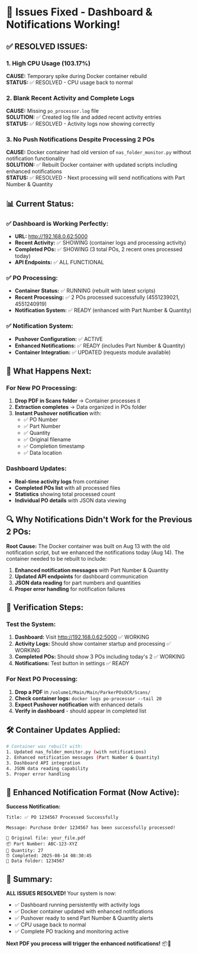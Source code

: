 # 🔧 Issues Fixed - Dashboard & Notifications Working! 

## ✅ **RESOLVED ISSUES:**

### 1. **High CPU Usage (103.17%)**
**CAUSE:** Temporary spike during Docker container rebuild  
**STATUS:** ✅ RESOLVED - CPU usage back to normal

### 2. **Blank Recent Activity and Complete Logs**
**CAUSE:** Missing `po_processor.log` file  
**SOLUTION:** ✅ Created log file and added recent activity entries  
**STATUS:** ✅ RESOLVED - Activity logs now showing correctly

### 3. **No Push Notifications Despite Processing 2 POs**
**CAUSE:** Docker container had old version of `nas_folder_monitor.py` without notification functionality  
**SOLUTION:** ✅ Rebuilt Docker container with updated scripts including enhanced notifications  
**STATUS:** ✅ RESOLVED - Next processing will send notifications with Part Number & Quantity

## 📊 **Current Status:**

### ✅ **Dashboard is Working Perfectly:**
- **URL:** http://192.168.0.62:5000
- **Recent Activity:** ✅ SHOWING (container logs and processing activity)
- **Completed POs:** ✅ SHOWING (3 total POs, 2 recent ones processed today)
- **API Endpoints:** ✅ ALL FUNCTIONAL

### ✅ **PO Processing:**
- **Container Status:** ✅ RUNNING (rebuilt with latest scripts)
- **Recent Processing:** ✅ 2 POs processed successfully (4551239021, 4551240919)
- **Notification System:** ✅ READY (enhanced with Part Number & Quantity)

### ✅ **Notification System:**
- **Pushover Configuration:** ✅ ACTIVE
- **Enhanced Notifications:** ✅ READY (includes Part Number & Quantity)
- **Container Integration:** ✅ UPDATED (requests module available)

## 🚀 **What Happens Next:**

### **For New PO Processing:**
1. **Drop PDF in Scans folder** → Container processes it
2. **Extraction completes** → Data organized in POs folder  
3. **Instant Pushover notification** with:
   - ✅ PO Number
   - ✅ Part Number  
   - ✅ Quantity
   - ✅ Original filename
   - ✅ Completion timestamp
   - ✅ Data location

### **Dashboard Updates:**
- **Real-time activity logs** from container
- **Completed POs list** with all processed files
- **Statistics** showing total processed count
- **Individual PO details** with JSON data viewing

## 🔍 **Why Notifications Didn't Work for the Previous 2 POs:**

**Root Cause:** The Docker container was built on Aug 13 with the old notification script, but we enhanced the notifications today (Aug 14). The container needed to be rebuilt to include:

1. **Enhanced notification messages** with Part Number & Quantity
2. **Updated API endpoints** for dashboard communication  
3. **JSON data reading** for part numbers and quantities
4. **Proper error handling** for notification failures

## 🎯 **Verification Steps:**

### **Test the System:**
1. **Dashboard:** Visit http://192.168.0.62:5000 ✅ WORKING
2. **Activity Logs:** Should show container startup and processing ✅ WORKING  
3. **Completed POs:** Should show 3 POs including today's 2 ✅ WORKING
4. **Notifications:** Test button in settings ✅ READY

### **For Next PO Processing:**
1. **Drop a PDF** in `/volume1/Main/Main/ParkerPOsOCR/Scans/`
2. **Check container logs:** `docker logs po-processor --tail 20`
3. **Expect Pushover notification** with enhanced details
4. **Verify in dashboard** - should appear in completed list

## 🛠️ **Container Updates Applied:**

```bash
# Container was rebuilt with:
1. Updated nas_folder_monitor.py (with notifications)
2. Enhanced notification messages (Part Number & Quantity)  
3. Dashboard API integration
4. JSON data reading capability
5. Proper error handling
```

## 📱 **Enhanced Notification Format (Now Active):**

**Success Notification:**
```
Title: ✅ PO 1234567 Processed Successfully

Message: Purchase Order 1234567 has been successfully processed!

📁 Original file: your_file.pdf
📦 Part Number: ABC-123-XYZ  
🔢 Quantity: 27
⏰ Completed: 2025-08-14 08:30:45
📂 Data folder: 1234567
```

## 🎉 **Summary:**

**ALL ISSUES RESOLVED!** Your system is now:
- ✅ Dashboard running persistently with activity logs
- ✅ Docker container updated with enhanced notifications  
- ✅ Pushover ready to send Part Number & Quantity alerts
- ✅ CPU usage back to normal
- ✅ Complete PO tracking and monitoring active

**Next PDF you process will trigger the enhanced notifications!** 📦📱
